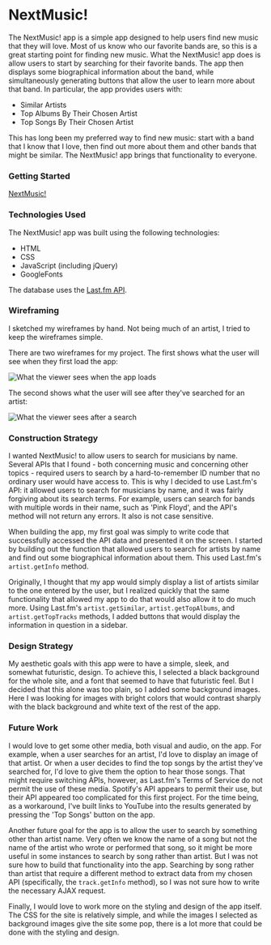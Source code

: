 # NextMusic!

The NextMusic! app is a simple app designed to help users find new music that they will love. Most of us know who our favorite bands are, so this is a great starting point for finding new music. What the NextMusic! app does is allow users to start by searching for their favorite bands. The app then displays some biographical information about the band, while simultaneously generating buttons that allow the user to learn more about that band. In particular, the app provides users with:

* Similar Artists
* Top Albums By Their Chosen Artist
* Top Songs By Their Chosen Artist

This has long been my preferred way to find new music: start with a band that I know that I love, then find out more about them and other bands that might be similar. The NextMusic! app brings that functionality to everyone.

### Getting Started

[NextMusic!](https://johnrobertmahlan.github.io/)

### Technologies Used

The NextMusic! app was built using the following technologies:

* HTML
* CSS
* JavaScript (including jQuery)
* GoogleFonts

The database uses the [Last.fm API](https://www.last.fm/api/intro).

### Wireframing

I sketched my wireframes by hand. Not being much of an artist, I tried to keep the wireframes simple. 

There are two wireframes for my project. The first shows what the user will see when they first load the app:

![What the viewer sees when the app loads](https://i.imgur.com/xIpLROU.jpg)

The second shows what the user will see after they've searched for an artist:

![What the viewer sees after a search](https://i.imgur.com/2w3fY7A.jpg)

### Construction Strategy

I wanted NextMusic! to allow users to search for musicians by name. Several APIs that I found - both concerning music and concerning other topics - required users to search by a hard-to-remember ID number that no ordinary user would have access to. This is why I decided to use Last.fm's API: it allowed users to search for musicians by name, and it was fairly forgiving about its search terms. For example, users can search for bands with multiple words in their name, such as 'Pink Floyd', and the API's method will not return any errors. It also is not case sensitive.

When building the app, my first goal was simply to write code that successfully accessed the API data and presented it on the screen. I started by building out the function that allowed users to search for artists by name and find out some biographical information about them. This used Last.fm's `artist.getInfo` method.

Originally, I thought that my app would simply display a list of artists similar to the one entered by the user, but I realized quickly that the same functionality that allowed my app to do that would also allow it to do much more. Using Last.fm's `artist.getSimilar`,  `artist.getTopAlbums`, and `artist.getTopTracks` methods, I added buttons that would display the information in question in a sidebar.

### Design Strategy

My aesthetic goals with this app were to have a simple, sleek, and somewhat futuristic, design. To achieve this, I selected a black background for the whole site, and a font that seemed to have that futuristic feel. But I decided that this alone was too plain, so I added some background images. Here I was looking for images with bright colors that would contrast sharply with the black background and white text of the rest of the app.

### Future Work

I would love to get some other media, both visual and audio, on the app. For example, when a user searches for an artist, I'd love to display an image of that artist. Or when a user decides to find the top songs by the artist they've searched for, I'd love to give them the option to hear those songs. That might require switching APIs, however, as Last.fm's Terms of Service do not permit the use of these media. Spotify's API appears to permit their use, but their API appeared too complicated for this first project. For the time being, as a workaround, I've built links to YouTube into the results generated by pressing the 'Top Songs' button on the app.

Another future goal for the app is to allow the user to search by something other than artist name. Very often we know the name of a song but not the name of the artist who wrote or performed that song, so it might be more useful in some instances to search by song rather than artist. But I was not sure how to build that functionality into the app. Searching by song rather than artist that require a different method to extract data from my chosen API (specifically, the `track.getInfo` method), so I was not sure how to write the necessary AJAX request.

Finally, I would love to work more on the styling and design of the app itself. The CSS for the site is relatively simple, and while the images I selected as background images give the site some pop, there is a lot more that could be done with the styling and design.